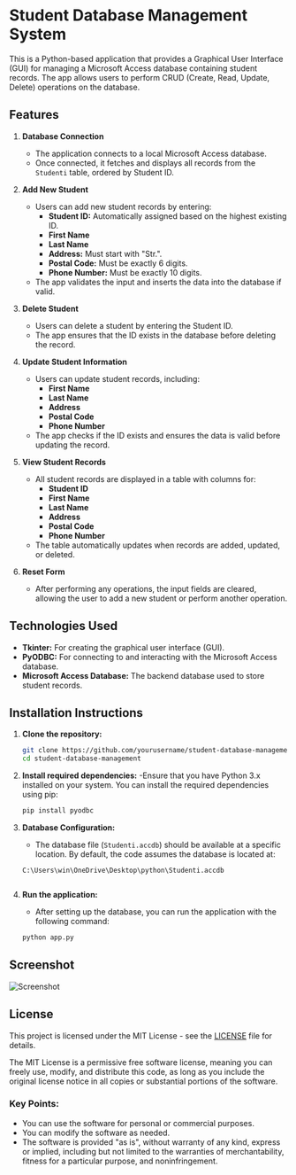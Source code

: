 # Student Database Management System

This is a Python-based application that provides a Graphical User Interface (GUI) for managing a Microsoft Access database containing student records. The app allows users to perform CRUD (Create, Read, Update, Delete) operations on the database.

## Features

1. **Database Connection**
   - The application connects to a local Microsoft Access database.
   - Once connected, it fetches and displays all records from the `Studenti` table, ordered by Student ID.

2. **Add New Student**
   - Users can add new student records by entering:
     - **Student ID:** Automatically assigned based on the highest existing ID.
     - **First Name**
     - **Last Name**
     - **Address:** Must start with "Str.".
     - **Postal Code:** Must be exactly 6 digits.
     - **Phone Number:** Must be exactly 10 digits.
   - The app validates the input and inserts the data into the database if valid.

3. **Delete Student**
   - Users can delete a student by entering the Student ID.
   - The app ensures that the ID exists in the database before deleting the record.

4. **Update Student Information**
   - Users can update student records, including:
     - **First Name**
     - **Last Name**
     - **Address**
     - **Postal Code**
     - **Phone Number**
   - The app checks if the ID exists and ensures the data is valid before updating the record.

5. **View Student Records**
   - All student records are displayed in a table with columns for:
     - **Student ID**
     - **First Name**
     - **Last Name**
     - **Address**
     - **Postal Code**
     - **Phone Number**
   - The table automatically updates when records are added, updated, or deleted.

6. **Reset Form**
   - After performing any operations, the input fields are cleared, allowing the user to add a new student or perform another operation.

## Technologies Used

- **Tkinter:** For creating the graphical user interface (GUI).
- **PyODBC:** For connecting to and interacting with the Microsoft Access database.
- **Microsoft Access Database:** The backend database used to store student records.

## Installation Instructions

1. **Clone the repository:**

   ```bash
   git clone https://github.com/yourusername/student-database-management.git
   cd student-database-management

2. **Install required dependencies:**
   -Ensure that you have Python 3.x installed on your system. You can install the required dependencies using pip:

   ```bash
   pip install pyodbc

3. **Database Configuration:**
   - The database file (`Studenti.accdb`) should be available at a specific location. By default, the code assumes the database is located at:

   ```plaintext
   C:\Users\win\OneDrive\Desktop\python\Studenti.accdb


4. **Run the application:**
   - After setting up the database, you can run the application with the following command:

   ```bash
   python app.py

## Screenshot

![Screenshot](./1.png)


## License
This project is licensed under the MIT License - see the [LICENSE](./LICENSE) file for details.

The MIT License is a permissive free software license, meaning you can freely use, modify, and distribute this code, as long as you include the original license notice in all copies or substantial portions of the software. 

### Key Points:
- You can use the software for personal or commercial purposes.
- You can modify the software as needed.
- The software is provided "as is", without warranty of any kind, express or implied, including but not limited to the warranties of merchantability, fitness for a particular purpose, and noninfringement.

